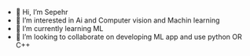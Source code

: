 - 👋 Hi, I’m Sepehr
- 👀 I’m interested in Ai and Computer vision and Machin learning 
- 🌱 I’m currently learning ML
- 💞️ I’m looking to collaborate on developing  ML app and use python OR C++

<!---
sepehr21ar/sepehr21ar is a ✨ special ✨ repository because its `README.md` (this file) appears on your GitHub profile.
You can click the Preview link to take a look at your changes.
--->
